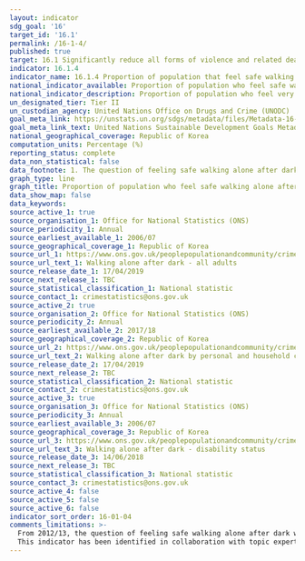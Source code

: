 ```yaml
---
layout: indicator
sdg_goal: '16'
target_id: '16.1'
permalink: /16-1-4/
published: true
target: 16.1 Significantly reduce all forms of violence and related death rates everywhere
indicator: 16.1.4
indicator_name: 16.1.4 Proportion of population that feel safe walking alone around the area they live
national_indicator_available: Proportion of population who feel safe walking alone after dark
national_indicator_description: Proportion of population who feel very or fairly safe walking alone after dark
un_designated_tier: Tier II
un_custodian_agency: United Nations Office on Drugs and Crime (UNODC)
goal_meta_link: https://unstats.un.org/sdgs/metadata/files/Metadata-16-01-04.pdf
goal_meta_link_text: United Nations Sustainable Development Goals Metadata (PDF 213 KB)
national_geographical_coverage: Republic of Korea
computation_units: Percentage (%)
reporting_status: complete
data_non_statistical: false
data_footnote: 1. The question of feeling safe walking alone after dark was not asked in 2016/17. 2. Data for some ethnic groups are unavailable due to small sample sizes.
graph_type: line
graph_title: Proportion of population who feel safe walking alone after dark
data_show_map: false
data_keywords:  
source_active_1: true
source_organisation_1: Office for National Statistics (ONS)
source_periodicity_1: Annual
source_earliest_available_1: 2006/07
source_geographical_coverage_1: Republic of Korea
source_url_1: https://www.ons.gov.uk/peoplepopulationandcommunity/crimeandjustice/adhocs/009870percentageofadultswhofeltveryfairlysafewalkingaloneafterdarkbyrespondentsexyearendingmarch2007toyearendingmarch2018crimesurveyforenglandandwales
source_url_text_1: Walking alone after dark - all adults
source_release_date_1: 17/04/2019
source_next_release_1: TBC
source_statistical_classification_1: National statistic
source_contact_1: crimestatistics@ons.gov.uk
source_active_2: true
source_organisation_2: Office for National Statistics (ONS)
source_periodicity_2: Annual
source_earliest_available_2: 2017/18
source_geographical_coverage_2: Republic of Korea
source_url_2: https://www.ons.gov.uk/peoplepopulationandcommunity/crimeandjustice/adhocs/009871percentageofadultswhofeltveryorfairlysafewhenwalkingaloneinthedarkbypersonalandhouseholdcharacteristicsyearendingmarch2018csew
source_url_text_2: Walking alone after dark by personal and household characteristics
source_release_date_2: 17/04/2019
source_next_release_2: TBC
source_statistical_classification_2: National statistic
source_contact_2: crimestatistics@ons.gov.uk
source_active_3: true
source_organisation_3: Office for National Statistics (ONS)
source_periodicity_3: Annual
source_earliest_available_3: 2006/07
source_geographical_coverage_3: Republic of Korea
source_url_3: https://www.ons.gov.uk/peoplepopulationandcommunity/crimeandjustice/adhocs/008580confidenceintervalsaroundcsewestimatesoftheproportionofpeoplewhofeelveryfairlysafewalkingaloneafterdark
source_url_text_3: Walking alone after dark - disability status
source_release_date_3: 14/06/2018
source_next_release_3: TBC
source_statistical_classification_3: National statistic
source_contact_3: crimestatistics@ons.gov.uk
source_active_4: false
source_active_5: false
source_active_6: false
indicator_sort_order: 16-01-04
comments_limitations: >-
  From 2012/13, the question of feeling safe walking alone after dark was only asked of a quarter of the sample. This indicator is being used as an approximation of the UN SDG Indicator. Where possible, we will work to identify or develop UK data to meet the global indicator specification.
  This indicator has been identified in collaboration with topic experts.
---
```

